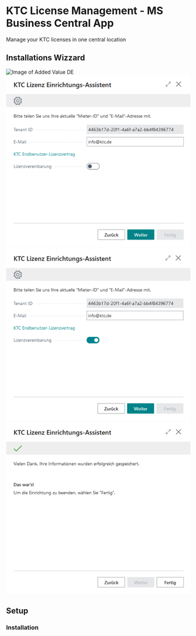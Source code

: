 # KTC License Management - MS Business Central App

Manage your KTC licenses in one central location

## Installations Wizzard

![Image of Added Value DE](files/LizWizard-Screen_01-DE.PNG)
![Image of Added Value DE](files/LizWizard-Screen_02-DE.PNG)
![Image of Added Value DE](files/LizWizard-Screen_03-DE.PNG)
![Image of Added Value DE](files/LizWizard-Screen_04-DE.PNG)

## Setup

### Installation
